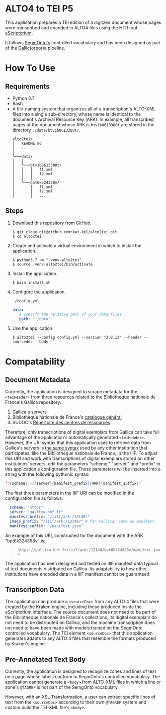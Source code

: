 # ALTO4 to TEI P5
This application prepares a TEI edition of a digitzed document whose pages were transcribed and encoded in ALTO4 files using the HTR tool [eScriptorium](https://traces6.paris.inria.fr/).

It follows [SegmOnto's](https://github.com/SegmOnto/) controlled vocabulary and has been designed as part of the [Gallic(orpor)a](https://github.com/Gallicorpora) pipeline.

# How To Use
## Requirements
- Python 3.7
- Bash
- A file-naming system that organizes all of a transcription's ALTO-XML files into a single sub-directory, whose name is identical to the document's Archival Resource Key (ARK). In example, all transcribed pages of the document whose ARK is `btv1b8613380t` are stored in the directory `./data/btv1b8613380t/`.
   ```
   alto2tei/  
   │   README.md
   │   ...
   │
   └───data/
   │   │
   │   └───btv1b8613380t/
   │   │   │   f1.xml
   │   │   │   f2.xml
   │   │   │   ...
   │   └───bpt6k324358v/
   │       │   f1.xml
   │       │   f2.xml
   │       │   ...
   ```


## Steps
1. Download this repository from GitHub.
   ```shell
   $ git clone git@github.com:kat-kel/alto2tei.git
   $ cd alto2tei
   ```
2. Create and activate a virtual environment in which to install the application.
   ```shell
   $ python3.7 -m ".venv-alto2tei"
   $ source .venv-alto2tei/bin/activate
   ```
3. Install the application.
   ```shell
   $ bash install.sh
   ```
4. Configure the application.

   `./config.yml`
   ```yaml
   data:
      # specify the relative path of your data files
      path: "./data"
   ```
5. Use the application.
   ```shell
   $ alto2tei --config config.yml --version "3.0.13" --header --sourcedoc --body
   ```

# Compatability
## Document Metadata
Currently, the application is designed to scrape metadata for the `<teiHeader>` from three resources related to the Bibliothèque nationale de France's Gallica repository.
   1. [Gallica's](https://api.bnf.fr/fr/api-iiif-de-recuperation-des-images-de-gallica) servers
   2. Bibliothèque nationale de France's [catalogue général](https://catalogue.bnf.fr)
   3. SUDOC's [Répertoire des centres de ressources](http://www.sudoc.abes.fr/cbs/xslt/)

Therefore, only transcriptions of digital exemplars from Gallica can take full advantage of the application's automatically generated `<teiHeader>`. However, the URI syntax that this application uses to retrieve data from Gallica's servers is [the same syntax](https://iiif.io/api/image/3.0/) used by any other institution that participates, like the Bibliothèque nationale de France, in the IIIF. To adjust this URI and work with transcriptions of digital exemplars stored on other institutions' servers, edit the parameters "scheme," "server," and "prefix" in this application's configuration file. These parameters will be inserted into a string with the following pythonic syntax:
```python
f"{scheme}://{server}{manifest_prefix}{ARK}{manifest_suffix}"
```
The first three parameters in the IIIF URI can be modified in the configuration file as follows:
```yaml
  scheme: "https"
  server: "gallica.bnf.fr"
  manifest_prefix: "/iiif/ark:/12148/"
  image_prefix: "/iiif/ark:/12148/" # for Gallica, same as manifest
  manifest_suffix: "/manifest.json"
```
An example of this URI, constructed for the document with the ARK "bpt6k324358v" is:
>`https://gallica.bnf.fr/iiif/ark:/12148/bpt6k324358v/manifest.json`

The application has been designed and tested on IIIF manifest data typical of text documents distributed on Gallica. Its adaptability to how other institutions have encoded data in a IIIF manifest cannot be guaranteed.

## Transcription Data
The application can produce a `<sourceDoc>` from any ALTO 4 files that were created by the Kraken engine, including those produced inside the eScriptorium interface. The source document does not need to be part of the Bibliothèque nationale de France's collections, its digital exemplars do not need to be distributed on Gallica, and the machine transcription does not need to have been made with models trained on the SegmOnto controlled vocabulary. The TEI element `<sourceDoc>` that this application generates adapts to any ALTO 4 files that resemble the formats produced by Kraken's engine.

## Pre-Annotated Text Body
Currently, the application is designed to recognize zones and lines of text on a page whose labels conform to SegmOnto's controlled vocabulary. The application cannot generate a `<body>` from ALTO-XML files in which a line or zone's `@TAGREF` is not part of the SemgOnto vocabulary.

However, with an XSL Transformation, a user can extract specific lines of text from the `<sourceDoc>` according to their own `@TAGREF` system and custom build the TEI-XML file's `<body>`.